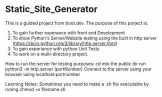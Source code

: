 # Static_Site_Generator
This is a guided project from boot.dev. 
The purpose of this porject is: 
1. To gain further experance with front end Development
2. To show Python's Server/Website testing using the built in http server (https://docs.python.org/3/library/http.server.html)
3. To gain experiance with python Unit Tests 
4. To work on a multi-directory project. 


How to run the server for testing purposes:
cd into the public dir
run python3 -m http.server (portNumber)
Connect to the server using your browser using localhost:portnumber


Learning Notes:
Sometimes you need to make a .sh file executable by runing chmod +x filename.sh
